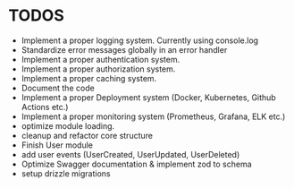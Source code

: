 # TODOS

- Implement a proper logging system. Currently using console.log
- Standardize error messages globally in an error handler
- Implement a proper authentication system.
- Implement a proper authorization system.
- Implement a proper caching system.
- Document the code
- Implement a proper Deployment system (Docker, Kubernetes, Github Actions etc.)
- Implement a proper monitoring system (Prometheus, Grafana, ELK etc.)
- optimize module loading.
- cleanup and refactor core structure
- Finish User module
- add user events (UserCreated, UserUpdated, UserDeleted)
- Optimize Swagger documentation & implement zod to schema
- setup drizzle migrations
